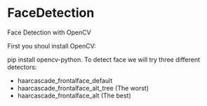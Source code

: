 # FaceDetection
Face Detection with OpenCV 

First you shoul install OpenCV:

pip install opencv-python.
To detect face we will try three different detectors:

 - haarcascade_frontalface_default
 - haarcascade_frontalface_alt_tree (The worst)
 - haarcascade_frontalface_alt (The best)

